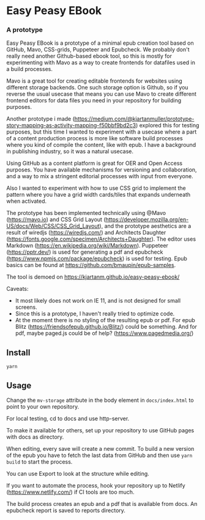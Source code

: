 # Easy Peasy EBook

### A prototype

Easy Peasy EBook is a prototype of a minimal epub creation tool based on GitHub, Mavo, CSS-grids, Puppeteer and Epubcheck. We probably don't really need another Github-based ebook tool, so this is mostly for experimenting with Mavo as a way to create frontends for datafiles used in a build processes. 

Mavo is a great tool for creating editable frontends for websites using different storage backends. One such storage option is Github, so if you reverse the usual usecase that means you can use Mavo to create different frontend editors for data files you need in your repository for building purposes. 

Another prototype i made (https://medium.com/@kjartanmuller/prototype-story-mapping-as-activity-mapping-f50bbf9bd2c3) explored this for testing purposes, but this time I wanted to experiment with a usecase where a part of a content production process is more like software build processes where you kind of compile the content, like with epub. I have a background in publishing industry, so it was a natural usecase.

Using GitHub as a content platform is great for OER and Open Access purposes. You have available mechanisms for versioning and collaboration, and a way to mix a stringent editorial processes with input from everyone.

Also I wanted to experiment with how to use CSS grid to implement the pattern where you have a grid width cards/tiles that expands underneath when activated. 

The prototype has been implemented technically using @Mavo (https://mavo.io) and CSS Grid Layout (https://developer.mozilla.org/en-US/docs/Web/CSS/CSS_Grid_Layout), and the prototype aesthetics are a result of wiredjs (https://wiredjs.com/) and Architects Daughter (https://fonts.google.com/specimen/Architects+Daughter). The editor uses Markdown (https://en.wikipedia.org/wiki/Markdown).
Puppeteer (https://pptr.dev/) is used for generating a pdf and epubcheck (https://www.npmjs.com/package/epubcheck) is used for testing. Epub basics can be found at https://github.com/bmaupin/epub-samples.

The tool is demoed on https://kjartanm.github.io/easy-peasy-ebook/

Caveats:
- It most likely does not work on IE 11, and is not designed for small screens.
- Since this is a prototype, I haven't really tried to optimize code.
- At the moment there is no styling of the resulting epub or pdf. For epub Blitz (https://friendsofepub.github.io/Blitz/) could be something. And for pdf, maybe paged.js could be of help? (https://www.pagedmedia.org/)

## Install

``` yarn ```

## Usage

Change the ```mv-storage``` attribute in the body element in ```docs/index.html``` to point to your own repository.

For local testing, cd to docs and use http-server.

To make it available for others, set up your repository to use GitHub pages with docs as directory.

When editing, every save will create a new commit. To build a new version of the epub you have to fetch the last data from GitHub and then use ``` yarn build ``` to start the process.

You can use Export to look at the structure while editing.

If you want to automate the process, hook your repository up to Netlify (https://www.netlify.com/) if CI tools are too much.

The build process creates an epub and a pdf that is available from docs. An epubcheck report is saved to reports directory.
